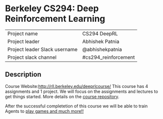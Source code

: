 # Berkeley CS294: Deep Reinforcement Learning
|                               |                  |
| ----------------------------- | ---------------- |
| Project name                  | CS294 DeepRL      |
| Project leader                | Abhishek Patnia |
| Project leader Slack username | @abhishekpatnia    |
| Project slack channel         | #cs294_reinforcement          |
## Description
Course Website:http://rll.berkeley.edu/deeprlcourse/
This course has 4 assignments and 1 project. We will focus on the assignments and lectures to get things started. More details on the 
[course repository](https://github.com/abhishekpatnia/CS-294-Deep-Reinforcement-Learning-Fall-2017). 

After the successful completetion of this course we will be able to train Agents to [play games and much more!!](https://karpathy.github.io/2016/05/31/rl/)
